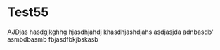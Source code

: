 # Test55
AJDjas
hasdgjkghhg
hjasdhjahdj
khasdhjashdjahs
asdjasjda
adnbasdb'
asmbdbasmb
fbjasdfbkjbskasb
